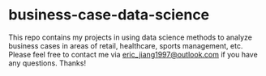 # business-case-data-science
This repo contains my projects in using data science methods to analyze business cases in areas of retail, healthcare, sports management, etc. Please feel free to contact me via eric_jiang1997@outlook.com if you have any questions. Thanks!
